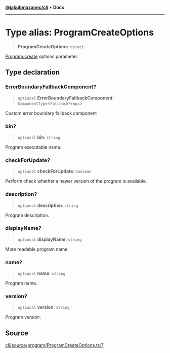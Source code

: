 [**@jakubmazanec/cli**](../README.md) • **Docs**

---

# Type alias: ProgramCreateOptions

> **ProgramCreateOptions**: `object`

[Program.create](../classes/Program.md#create) options parameter.

## Type declaration

### ErrorBoundaryFallbackComponent?

> `optional` **ErrorBoundaryFallbackComponent**: `ComponentType`\<`FallbackProps`\>

Custom error boundary fallback component

### bin?

> `optional` **bin**: `string`

Program executable name.

### checkForUpdate?

> `optional` **checkForUpdate**: `boolean`

Perform check whether a newer version of the program is available.

### description?

> `optional` **description**: `string`

Program description.

### displayName?

> `optional` **displayName**: `string`

More readable program name.

### name?

> `optional` **name**: `string`

Program name.

### version?

> `optional` **version**: `string`

Program version.

## Source

[cli/source/program/ProgramCreateOptions.ts:7](https://github.com/jakubmazanec/tools/blob/2f8bfe433bf76006231c1e3b5197238029672b8c/packages/cli/source/program/ProgramCreateOptions.ts#L7)
